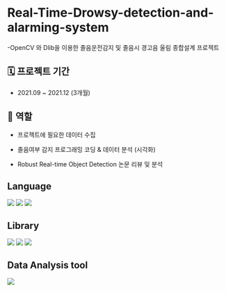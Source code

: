 # Real-Time-Drowsy-detection-and-alarming-system
-OpenCV 와 Dlib을 이용한 졸음운전감지 및 졸음시 경고음 울림 종합설계 프로젝트

## 🗓️ 프로젝트 기간
- 2021.09 ~ 2021.12 (3개월)

## 🙂 역할
- 프로젝트에 필요한 데이터 수집

- 졸음여부 감지 프로그래밍 코딩 & 데이터 분석 (시각화)

- Robust Real-time Object Detection 논문 리뷰 및 분석

 ## Language
<img src="https://img.shields.io/badge/Python-3776AB?style=for-the-badge&logo=Python&logoColor=white"> <img src="https://img.shields.io/badge/PyCharm-000000?style=for-the-badge&logo=PyCharm&logoColor=white"> 
 <img src="https://img.shields.io/badge/Jupyter-F37626?style=for-the-badge&logo=Jupyter&logoColor=white"> 


 ## Library
<img src="https://img.shields.io/badge/OpenCV-5C3EE8?style=for-the-badge&logo=OpenCV&logoColor=white"> <img src="https://img.shields.io/badge/Dlib-008000?style=for-the-badge&logo=Dlib&logoColor=white"> <img src="https://img.shields.io/badge/NumPy-013243?style=for-the-badge&logo=NumPy&logoColor=white">
 ## Data Analysis tool
 <img src="https://img.shields.io/badge/Microsoft Excel-217346?style=for-the-badge&logo=Microsoft Excel&logoColor=white">
